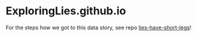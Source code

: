 # ExploringLies.github.io
For the steps how we got to this data story, see repo [lies-have-short-legs](https://github.com/ExploringLies/lies-have-short-legs)!
